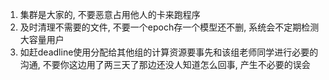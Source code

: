 1. 集群是大家的, 不要恶意占用他人的卡来跑程序
2. 及时清理不需要的文件, 不要一个epoch存一个模型还不删, 系统会不定期检测大容量用户
3. 如赶deadline使用分配给其他组的计算资源要事先和该组老师同学进行必要的沟通, 不要你这边用了两三天了那边还没人知道怎么回事, 产生不必要的误会

